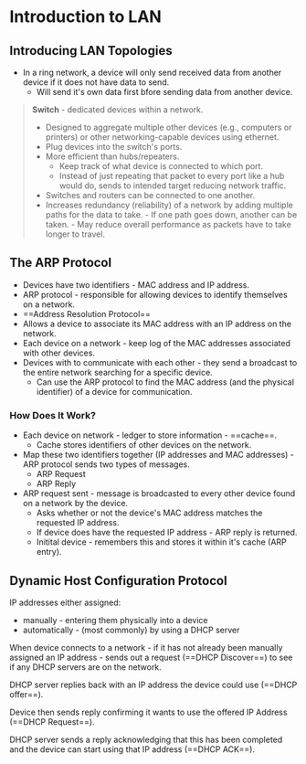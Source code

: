 # Introduction to LAN

## Introducing LAN Topologies
- In a ring network, a device will only send received data from another device if it does not have data to send.
	- Will send it's own data first bfore sending data from another device.
	
> **Switch** - dedicated devices within a network.
>	- Designed to aggregate multiple other devices (e.g., computers or printers) or other networking-capable devices using ethernet.
>	- Plug devices into the switch's ports.
>	- More efficient than hubs/repeaters.
>		- Keep track of what device is connected to which port.
>		-  Instead of just repeating that packet to every port like a hub would do, sends to intended target reducing network traffic.
>- Switches and routers can be connected to one another.
> - Increases redundancy (reliability) of a network by adding multiple paths for the data to take.
>		- If one path goes down, another can be taken.
>		- May reduce overall performance as packets have to take longer to travel.

## The ARP Protocol
- Devices have two identifiers - MAC address and IP address.
- ARP protocol - responsible for allowing devices to identify themselves on a network.
- ==Address Resolution Protocol==
- Allows a device to associate its MAC address with an IP address on the network.
- Each device on a network - keep log of the MAC addresses associated with other devices.
- Devices with to communicate with each other - they send a broadcast to the entire network searching for a specific device.
	- Can use the ARP protocol to find the MAC address (and the physical identifier) of a device for communication.

### How Does It Work?
- Each device on network - ledger to store information - ==cache==.
	- Cache stores identifiers of other devices on the network.
- Map these two identifiers together (IP addresses and MAC addresses) - ARP protocol sends two types of messages.
	- ARP Request
	- ARP Reply
- ARP request sent - message is broadcasted to every other device found on a network by the device.
	- Asks whether or not the device's MAC address matches the requested IP address.
	- If device does have the requested IP address - ARP reply is returned.
	- Initital device - remembers this and stores it within it's cache (ARP entry).

## Dynamic Host Configuration Protocol

IP addresses either assigned:
- manually - entering them physically into a device
- automatically - (most commonly) by using a DHCP server

When device connects to a network - if it has not already been manually assigned an IP address - sends out a request (==DHCP Discover==) to see if any DHCP servers are on the network.

DHCP server replies back with an IP address the device could use (==DHCP offer==).

Device then sends reply confirming it wants to use the offered IP Address (==DHCP Request==).

DHCP server sends a reply acknowledging that this has been completed and the device can start using that IP address (==DHCP ACK==).

